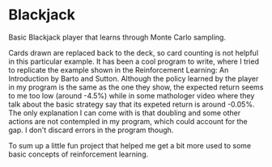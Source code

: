 # Blackjack
Basic Blackjack player that learns through Monte Carlo sampling.

Cards drawn are replaced back to the deck, so card counting is not helpful in this particular example. It has been a cool program to write, where I tried to replicate the example shown in the Reinforcement Learning: An Introduction by Barto and Sutton.
Although the policy learned by the player in my program is the same as the one they show, the expected return seems to me too low (around -4.5%) while in some mathologer video where they talk about the basic strategy say that its expeted return is around -0.05%. The only explanation I can come with is that doubling and some other actions are not contempled in my program, which could account for the gap. I don't discard errors in the program though.

To sum up a little fun project that helped me get a bit more used to some basic concepts of reinforcement learning.
